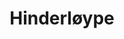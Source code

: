 ---
title: Hinderløype
level: 3
external: https://espenec.files.wordpress.com/2015/09/lego-mindstorms-del-3-3.pdf
---